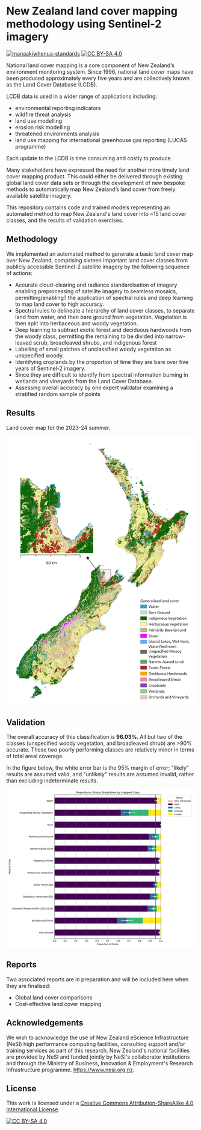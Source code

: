 # New Zealand land cover mapping methodology using Sentinel-2 imagery

[![manaakiwhenua-standards](https://github.com/manaakiwhenua/sentinel2-landcover-nz/workflows/manaakiwhenua-standards/badge.svg)](https://github.com/manaakiwhenua/manaakiwhenua-standards)
[![CC BY-SA 4.0][cc-by-sa-shield]][cc-by-sa]

National land cover mapping is a core component of New Zealand‘s environment monitoring system.  Since 1996, national land cover maps have been produced approximately every five years and are collectively known as the Land Cover Database (LCDB).   

LCDB data is used in a wider range of applications including: 

- environmental reporting indicators 
- wildfire threat analysis 
- land use modelling 
- erosion risk modelling 
- threatened environments analysis 
- land use mapping for international greenhouse gas reporting (LUCAS programme)

Each update to the LCDB is time consuming and costly to produce. 

Many stakeholders have expressed the need for another more timely land cover mapping product.  This could either be delivered through existing global land cover data sets or through the development of new bespoke methods to automatically map New Zealand’s land cover from freely available satellite imagery. 

This repository contains code and trained models representing an automated method to map New Zealand's land cover into ~15 land cover classes, and the results of validation exercises. 

## Methodology

We implemented an automated method to generate a basic land cover map over New Zealand, comprising sixteen important land cover classes from publicly accessible Sentinel-2 satellite imagery by the following sequence of actions:

- Accurate cloud-clearing and radiance standardisation of imagery enabling preprocessing of satellite imagery to seamless mosaics, permitting/enabling? the application of spectral rules and deep learning to map land cover to high accuracy.
- Spectral rules to delineate a hierarchy of land cover classes, to separate land from water, and then bare ground from vegetation. Vegetation is then split into herbaceous and woody vegetation.
- Deep learning to subtract exotic forest and deciduous hardwoods from the woody class, permitting the remaining to be divided into narrow-leaved scrub, broadleaved shrubs, and indigenous forest
- Labelling of small patches of unclassified woody vegetation as unspecified woody.
- Identifying croplands by the proportion of time they are bare over five years of Sentinel-2 imagery.
- Since they are difficult to identify from spectral information burning in wetlands and vineyards from the Land Cover Database.
- Assessing overall accuracy by one expert validator examining a stratified random sample of points

## Results

Land cover map for the 2023-24 summer.

![Classified land cover map](figs/NZ_BLC_2324.png)

## Validation

The overall accuracy of this classification is **96.03%**. All but two of the classes (unspecified woody vegetation, and broadleaved shrub) are >90% accurate. These two poorly performing classes are relatively minor in terms of total areal coverage.

In the figure below, the white error bar is the 95% margin of error; "likely" results are assumed valid, and "unlikely" results are assumed invalid, rather than excluding indeterminate results.

![Validation results by class](figs/proportional_class_status_breakdown_with_moe.png)

## Reports

<!-- TODO -->

Two associated reports are in preparation and will be included here when they are finalised:

- Global land cover comparisons
- Cost-effective land cover mapping

## Acknowledgements

We wish to acknowledge the use of New Zealand eScience Infrastructure (NeSI) high performance computing facilities, consulting support and/or training services as part of this research. New Zealand's national facilities are provided by NeSI and funded jointly by NeSI's collaborator institutions and through the Ministry of Business, Innovation & Employment's Research Infrastructure programme. https://www.nesi.org.nz. 

## License

This work is licensed under a
[Creative Commons Attribution-ShareAlike 4.0 International License][cc-by-sa].

[![CC BY-SA 4.0][cc-by-sa-image]][cc-by-sa]

[cc-by-sa]: http://creativecommons.org/licenses/by-sa/4.0/
[cc-by-sa-image]: https://licensebuttons.net/l/by-sa/4.0/88x31.png
[cc-by-sa-shield]: https://img.shields.io/badge/License-CC%20BY--SA%204.0-lightgrey.svg
